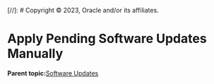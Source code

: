 [//]: # Copyright © 2023, Oracle and/or its affiliates.

# Apply Pending Software Updates Manually

**Parent topic:**[Software Updates](../topics/cockpit-softwaremanage.md)

